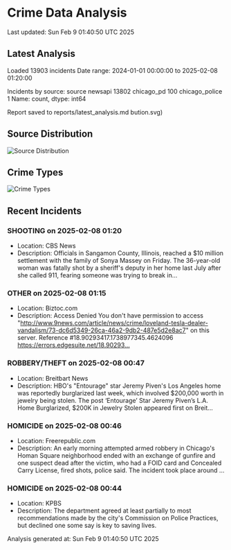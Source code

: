 # Crime Data Analysis
Last updated: Sun Feb  9 01:40:50 UTC 2025

## Latest Analysis

Loaded 13903 incidents
Date range: 2024-01-01 00:00:00 to 2025-02-08 01:20:00

Incidents by source:
source
newsapi           13802
chicago_pd          100
chicago_police        1
Name: count, dtype: int64

Report saved to reports/latest_analysis.md
bution.svg)

## Source Distribution
![Source Distribution](images/source_distribution.svg)

## Crime Types
![Crime Types](images/crime_types.svg)

## Recent Incidents

### SHOOTING on 2025-02-08 01:20
- Location: CBS News
- Description: Officials in Sangamon County, Illinois, reached a $10 million settlement with the family of Sonya Massey on Friday. The 36-year-old woman was fatally shot by a sheriff's deputy in her home last July after she called 911, fearing someone was trying to break in…


### OTHER on 2025-02-08 01:15
- Location: Biztoc.com
- Description: Access Denied
You don't have permission to access "http://www.9news.com/article/news/crime/loveland-tesla-dealer-vandalism/73-dc6d5349-26ca-46a2-9db2-487e5d2e8ac7" on this server.
Reference #18.90293417.1738977345.4624096
https://errors.edgesuite.net/18.90293…


### ROBBERY/THEFT on 2025-02-08 00:47
- Location: Breitbart News
- Description: HBO's "Entourage" star Jeremy Piven's Los Angeles home was reportedly burglarized last week, which involved $200,000 worth in jewelry being stolen.
The post ‘Entourage’ Star Jeremy Piven’s L.A. Home Burglarized, $200K in Jewelry Stolen appeared first on Breit…


### HOMICIDE on 2025-02-08 00:46
- Location: Freerepublic.com
- Description: An early morning attempted armed robbery in Chicago's Homan Square neighborhood ended with an exchange of gunfire and one suspect dead after the victim, who had a FOID card and Concealed Carry License, fired shots, police said. The incident took place around …


### HOMICIDE on 2025-02-08 00:44
- Location: KPBS
- Description: The department agreed at least partially to most recommendations made by the city's Commission on Police Practices, but declined one some say is key to saving lives.

Analysis generated at: Sun Feb  9 01:40:50 UTC 2025
